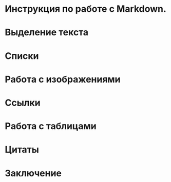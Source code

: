 # Инструкция по работе с Markdown.

# Выделение текста

# Списки

# Работа с изображениями

# Cсылки

# Pабота с таблицами

# Цитаты
 
# Заключение
